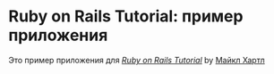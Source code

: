 # Ruby on Rails Tutorial: пример приложения

Это пример приложения для [*Ruby on Rails Tutorial*](http://railstutorial.org/)
by [Майкл Хартл](http://michaelhartl.com/)